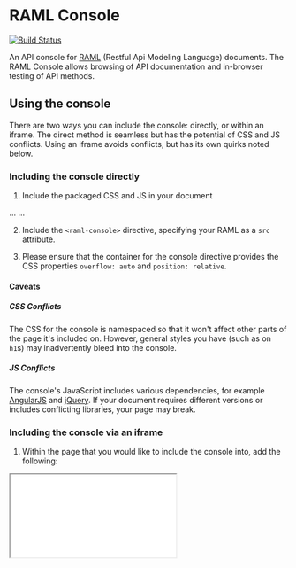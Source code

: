 # RAML Console

[![Build Status](https://travis-ci.org/mulesoft/api-console.png)](https://travis-ci.org/mulesoft/api-console)

An API console for [RAML](http://raml.org) (Restful Api Modeling Language) documents. The RAML Console allows browsing of API documentation and in-browser testing of API methods.

## Using the console

There are two ways you can include the console: directly, or within an iframe. The direct method is seamless but has the potential of CSS and JS conflicts. Using an iframe avoids conflicts, but has its own quirks noted below.

### Including the console directly

1. Include the packaged CSS and JS in your document

  <head>
    ...
    <link rel="stylesheet" href="api-console/dist/styles/api-console.css" />
  </head>
  <body ng-app="ramlConsoleApp" ng-cloak>
    ...
    <script src="api-console/dist/scripts/api-console-vendor.js"></script>
    <script src="api-console/dist/scripts/api-console.js"></script>
    <script>
      $.noConflict();
    </script>
  </body>

2. Include the `<raml-console>` directive, specifying your RAML as a `src` attribute.

  <raml-console src='path/to/your/api.raml'></raml-console>

3. Please ensure that the container for the console directive provides the CSS properties `overflow: auto` and `position: relative`.

#### Caveats

##### CSS Conflicts

The CSS for the console is namespaced so that it won't affect other parts of the page it's included on. However, general styles you have (such as on `h1`s) may inadvertently bleed into the console.

##### JS Conflicts

The console's JavaScript includes various dependencies, for example [AngularJS](http://angularjs.org/) and [jQuery](http://jquery.com/). If your document requires different versions or includes conflicting libraries, your page may break.

### Including the console via an iframe

1. Within the page that you would like to include the console into, add the following:

  <iframe src="path/to/dist/index.html?raml=path/to/your.api.raml"/>

#### Caveats

##### Sizing

You will need to specify a fixed height for the iframe that fits into the design of your page. Since iframes do not automatically resize to fit content, the user may have to scroll within the iframe.

### General considerations

1. Your RAML document needs to be hosted on the same domain as the console, or on a domain that allows [CORS](http://en.wikipedia.org/wiki/Cross-origin_resource_sharing) requests from your domain.
2. To use **Try It** functionality within the console, your API needs to enable CORS from the console's domain, or you need to use a proxy.

## Configuration

### Proxying

A proxy for Try It can be provided after loading the console JavaScript. For example:

  RAML.Settings.proxy = 'http://www.someproxy.com/somepath/'

Given the above, trying a GET to `http://www.someapi.com/resource` would get

  http://www.someproxy.com/somepath/http://www.someapi.com/resource

### OAuth 2

A redirect URI for OAuth 2 can be provided in a similar manner:

  RAML.Settings.oauth2RedirectUri = 'http://www.raml.org/console/'

Given the above, OAuth 2 requests would redirect back to that URL.

### Single View Mode

In *Single View* mode you will be able to see only documentation or try-it. 

  <raml-console single-view></raml-console>

### Theme Switcher

*Theme Switcher* can be disable if needed by adding the following setting:

  <raml-console disable-theme-switcher></raml-console>

## Development

### Prerequisites

To run the console, you'll need the following:

* [Node JS](http://nodejs.org/)
* [NPM](https://npmjs.org/)
* [Ruby](https://www.ruby-lang.org)

### First Time Setup

1. Install Sass - `gem install sass`
2. Install grunt-cli globally - `npm install -g grunt-cli`
3. Install bower globally - `npm install -g bower`
4. Install the console's NPM packages - `npm install`
5. Install the console's Bower packages - `bower install`

### Running the server

  $ grunt server
  $ open http://localhost:9000

## Testing

### Prerequisites

To run tests, you'll need the following:

* [Node JS](http://nodejs.org/)
* [NPM](https://npmjs.org/)
* [Protractor](http://angular.github.io/protractor)
* [Ruby](https://www.ruby-lang.org)

### First Time Setup

1. Install Sass - `gem install sass`
2. Install grunt-cli globally - `npm install -g grunt-cli`
3. Install protractor globally - `npm install -g protractor`
4. Install the console's NPM packages - `npm install`
5. Run `node_modules/grunt-protractor-runner/node_modules/protractor/bin/webdriver-manager update`

### Running Tests

  $ grunt regression
